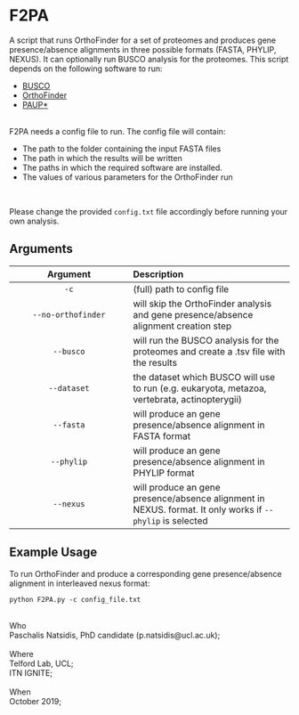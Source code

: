 # F2PA
A script that runs OrthoFinder for a set of proteomes and produces gene presence/absence alignments in three possible formats (FASTA, PHYLIP, NEXUS). It can optionally run BUSCO analysis for the proteomes.
This script depends on the following software to run: 

- [BUSCO](http://gitlab.com/ezlab/busco) 
- [OrthoFinder](https://github.com/davidemms/OrthoFinder) 
- [PAUP*](https://paup.phylosolutions.com/get-paup/) 
<br>
F2PA needs a config file to run. The config file will contain: 

- The path to the folder containing the input FASTA files 
- The path in which the results will be written
- The paths in which the required software are installed.
- The values of various parameters for the OrthoFinder run
<br>

Please change the provided `config.txt` file accordingly before running your own analysis.


## Arguments
&nbsp;&nbsp;&nbsp;&nbsp;&nbsp;&nbsp;&nbsp;&nbsp;&nbsp;&nbsp;&nbsp;&nbsp;&nbsp;&nbsp;Argument&nbsp;&nbsp;&nbsp;&nbsp;&nbsp;&nbsp;&nbsp;&nbsp;&nbsp;&nbsp;&nbsp;&nbsp;&nbsp;&nbsp;|  Description             
:--------------------------------------------:|:-----------------------
`-c` | (full) path to config file
`--no-orthofinder` | will skip the OrthoFinder analysis and gene presence/absence alignment creation step
`--busco` | will run the BUSCO analysis for the proteomes and create a .tsv file with the results
`--dataset` | the dataset which BUSCO will use to run (e.g. eukaryota, metazoa, vertebrata, actinopterygii)
`--fasta` | will produce an gene presence/absence alignment in FASTA format
`--phylip` | will produce an gene presence/absence alignment in PHYLIP format
`--nexus` | will produce an gene presence/absence alignment in NEXUS. format. It only works if `--phylip` is selected


## Example Usage

To run OrthoFinder and produce a corresponding gene presence/absence alignment in interleaved nexus format:

```
python F2PA.py -c config_file.txt 
```
 
<br>
Who<br> 
 Paschalis Natsidis, PhD candidate (p.natsidis@ucl.ac.uk); <br>
<br>
Where<br>
 Telford Lab, UCL;<br>
 ITN IGNITE; 
<br>
<br>
When<br> 
 October 2019; 
